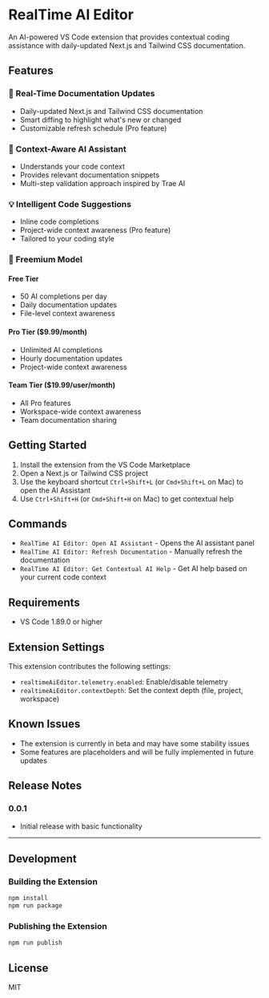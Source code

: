 # RealTime AI Editor

An AI-powered VS Code extension that provides contextual coding assistance with daily-updated Next.js and Tailwind CSS documentation.

## Features

### 🔄 Real-Time Documentation Updates
- Daily-updated Next.js and Tailwind CSS documentation
- Smart diffing to highlight what's new or changed
- Customizable refresh schedule (Pro feature)

### 🧠 Context-Aware AI Assistant
- Understands your code context
- Provides relevant documentation snippets
- Multi-step validation approach inspired by Trae AI

### 💡 Intelligent Code Suggestions
- Inline code completions
- Project-wide context awareness (Pro feature)
- Tailored to your coding style

### 🚀 Freemium Model

#### Free Tier
- 50 AI completions per day
- Daily documentation updates
- File-level context awareness

#### Pro Tier ($9.99/month)
- Unlimited AI completions
- Hourly documentation updates
- Project-wide context awareness

#### Team Tier ($19.99/user/month)
- All Pro features
- Workspace-wide context awareness
- Team documentation sharing

## Getting Started

1. Install the extension from the VS Code Marketplace
2. Open a Next.js or Tailwind CSS project
3. Use the keyboard shortcut `Ctrl+Shift+L` (or `Cmd+Shift+L` on Mac) to open the AI Assistant
4. Use `Ctrl+Shift+H` (or `Cmd+Shift+H` on Mac) to get contextual help

## Commands

- `RealTime AI Editor: Open AI Assistant` - Opens the AI assistant panel
- `RealTime AI Editor: Refresh Documentation` - Manually refresh the documentation
- `RealTime AI Editor: Get Contextual AI Help` - Get AI help based on your current code context

## Requirements

- VS Code 1.89.0 or higher

## Extension Settings

This extension contributes the following settings:

* `realtimeAiEditor.telemetry.enabled`: Enable/disable telemetry
* `realtimeAiEditor.contextDepth`: Set the context depth (file, project, workspace)

## Known Issues

- The extension is currently in beta and may have some stability issues
- Some features are placeholders and will be fully implemented in future updates

## Release Notes

### 0.0.1

- Initial release with basic functionality

---

## Development

### Building the Extension

```bash
npm install
npm run package
```

### Publishing the Extension

```bash
npm run publish
```

## License

MIT
